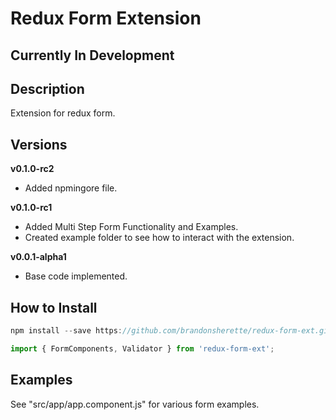 # Redux Form Extension
## Currently In Development
## Description
Extension for redux form.
## Versions
**v0.1.0-rc2**
- Added npmingore file.

**v0.1.0-rc1**
- Added Multi Step Form Functionality and Examples.
- Created example folder to see how to interact with the extension.

**v0.0.1-alpha1**
- Base code implemented.

## How to Install
```js 
npm install --save https://github.com/brandonsherette/redux-form-ext.git
```
```js 
import { FormComponents, Validator } from 'redux-form-ext';
```
## Examples
See "src/app/app.component.js" for various form examples.
